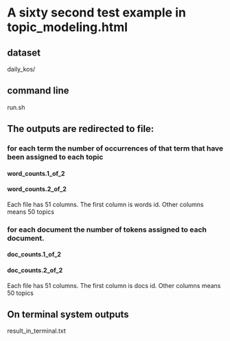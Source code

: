 # A sixty second test example in topic_modeling.html

## dataset
daily_kos/

## command line
run.sh

## The outputs are redirected to file:
### for each term the number of occurrences of that term that have been assigned to each topic 
#### word_counts.1_of_2 
#### word_counts.2_of_2

Each file has 51 columns. The first column is words id. Other columns means  50 topics

### for each document the number of tokens assigned to each document.
#### doc_counts.1_of_2 
#### doc_counts.2_of_2

Each file has 51 columns. The first column is docs id. Other columns means  50 topics

## On terminal system outputs
result_in_terminal.txt
